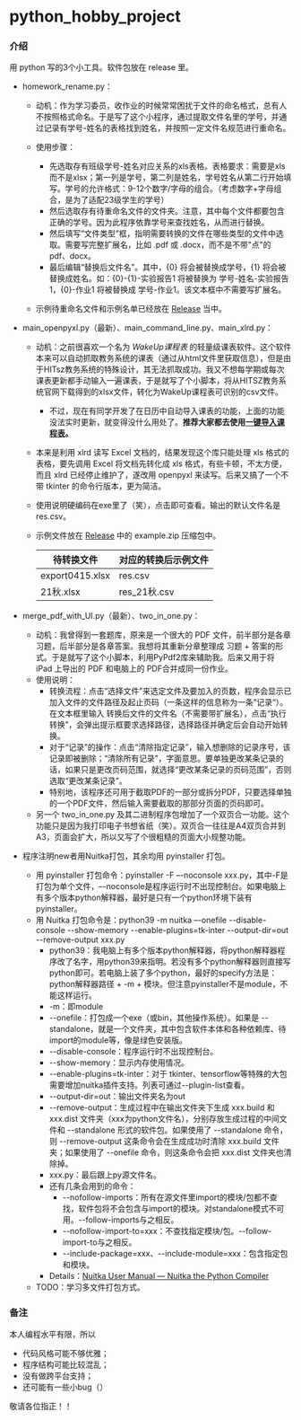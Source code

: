 # python_hobby_project

### 介绍

用 python 写的3个小工具。软件包放在 release 里。

- homework_rename.py：

  - 动机：作为学习委员，收作业的时候常常困扰于文件的命名格式，总有人不按照格式命名。于是写了这个小程序，通过提取文件名里的学号，并通过记录有学号-姓名的表格找到姓名，并按照一定文件名规范进行重命名。

  - 使用步骤：
    - 先选取存有班级学号-姓名对应关系的xls表格。表格要求：需要是xls而不是xlsx；第一列是学号，第二列是姓名，学号姓名从第二行开始填写。学号的允许格式：9-12个数字/字母的组合。（考虑数字+字母组合，是为了适配23级学生的学号）
    - 然后选取存有待重命名文件的文件夹。注意，其中每个文件都要包含正确的学号。因为此程序依靠学号来查找姓名，从而进行替换。
    - 然后填写“文件类型”框，指明需要转换的文件在哪些类型的文件中选取。需要写完整扩展名，比如 .pdf 或 .docx，而不是不带"点"的 pdf、docx。
    - 最后编辑“替换后文件名”。其中，{0} 将会被替换成学号，{1} 将会被替换成姓名。如：{0}-{1}-实验报告1 将被替换为 学号-姓名-实验报告1，{0}-作业1 将被替换成 学号-作业1。该文本框中不需要写扩展名。
  - 示例待重命名文件和示例名单已经放在 [Release](https://github.com/OliverWu515/python-hobby-project/releases) 当中。

- main_openpyxl.py（最新）、main_command_line.py、main_xlrd.py：

  - 动机：之前很喜欢一个名为 <i>WakeUp课程表 </i>的轻量级课表软件。这个软件本来可以自动抓取教务系统的课表（通过从html文件里获取信息），但是由于HITsz教务系统的特殊设计，其无法抓取成功。我又不想每学期或每次课表更新都手动输入一遍课表，于是就写了个小脚本，将从HITSZ教务系统官网下载得到的xlsx文件，转化为WakeUp课程表可识别的csv文件。

    - 不过，现在有同学开发了在日历中自动导入课表的功能，上面的功能没法实时更新，就变得没什么用处了。**推荐大家都去使用[一键导入课程表](https://doby.tech/)。**

  - 本来是利用 xlrd 读写 Excel 文档的，结果发现这个库只能处理 xls 格式的表格，要先调用 Excel 将文档先转化成 xls 格式，有些卡顿，不太方便，而且 xlrd 已经停止维护了，遂改用 openpyxl 来读写。后来又搞了一个不带 tkinter 的命令行版本，更为简洁。

  - 使用说明硬编码在exe里了（笑），点击即可查看。输出的默认文件名是 res.csv。

  - 示例文件放在 [Release](https://github.com/OliverWu515/python-hobby-project/releases) 中的 example.zip 压缩包中。

    | 待转换文件      | 对应的转换后示例文件 |
    | --------------- | -------------------- |
    | export0415.xlsx | res.csv              |
    | 21秋.xlsx       | res_21秋.csv         |

- merge_pdf_with_UI.py（最新）、two_in_one.py：

  - 动机：我曾得到一套题库，原来是一个很大的 PDF 文件，前半部分是各章习题，后半部分是各章答案。我想将其重新分章整理成 习题 + 答案的形式。于是就写了这个小脚本，利用PyPdf2库来辅助我。后来又用于将 iPad 上导出的 PDF 和电脑上的 PDF合并成同一份作业。
  - 使用说明：
    - 转换流程：点击“选择文件”来选定文件及要加入的页数，程序会显示已加入文件的文件路径及起止页码（一条这样的信息称为一条”记录“）。在文本框里输入 转换后文件的文件名（不需要带扩展名），点击“执行转换”，会弹出提示框要求选择路径，选择路径并确定后会自动开始转换。
    - 对于“记录”的操作：点击“清除指定记录”，输入想删除的记录序号，该记录即被删除；“清除所有记录”，字面意思。要单独更改某条记录的话，如果只是更改页码范围，就选择“更改某条记录的页码范围”，否则选取“更改某条记录”。
    - 特别地，该程序还可用于截取PDF的一部分或拆分PDF，只要选择单独的一个PDF文件，然后输入需要截取的那部分页面的页码即可。
  - 另一个 two_in_one.py 及其二进制程序包增加了一个双页合一功能。这个功能只是因为我打印电子书想省纸（笑）。双页合一往往是A4双页合并到A3，页面会扩大，所以又写了个很粗糙的页面大小规整功能。

- 程序注明new者用Nuitka打包，其余均用 pyinstaller 打包。

  - 用 pyinstaller 打包命令：pyinstaller -F –-noconsole xxx.py，其中-F是打包为单个文件，–-noconsole是程序运行时不出现控制台。如果电脑上有多个版本python解释器，最好是只有一个python环境下装有pyinstaller。
  - 用 Nuitka 打包命令是：python39 -m nuitka –-onefile --disable-console --show-memory --enable-plugins=tk-inter --output-dir=out --remove-output xxx.py
    - python39：我电脑上有多个版本python解释器，将python解释器程序改了名字，用python39来指明。若没有多个python解释器则直接写python即可。若电脑上装了多个python，最好的specify方法是：python解释器路径 + -m + 模块。但注意pyinstaller不是module，不能这样运行。
    - -m：即module
    - --onefile：打包成一个exe（或bin，其他操作系统）。如果是 --standalone，就是一个文件夹，其中包含软件本体和各种依赖库、待import的module等，像是绿色安装版。
    - --disable-console：程序运行时不出现控制台。
    - --show-memory：显示内存使用情况。
    - --enable-plugins=tk-inter：对于 tkinter、tensorflow等特殊的大包需要增加nuitka插件支持。列表可通过--plugin-list查看。
    - --output-dir=out：输出文件夹名为out
    - --remove-output：生成过程中在输出文件夹下生成 xxx.build 和 xxx.dist 文件夹（xxx为python文件名），分别存放生成过程的中间文件和 --standalone 形式的软件包。如果使用了 --standalone 命令，则 --remove-output 这条命令会在生成成功时清除 xxx.build 文件夹；如果使用了 --onefile 命令，则这条命令会把 xxx.dist 文件夹也清除掉。
    - xxx.py：最后跟上py源文件名。
    - 还有几条会用到的命令：
      - --nofollow-imports：所有在源文件里import的模块/包都不查找，软件包将不会包含与import的模块。对standalone模式不可用。--follow-imports与之相反。
      - --nofollow-import-to=xxx：不查找指定模块/包。--follow-import-to与之相反。
      - --include-package=xxx、--include-module=xxx：包含指定包和模块。
    - Details：[Nuitka User Manual — Nuitka the Python Compiler](https://nuitka.net/user-documentation/user-manual.html)
  - TODO：学习多文件打包方式。

### 备注

本人编程水平有限，所以

- 代码风格可能不够优雅；
- 程序结构可能比较混乱；
- 没有做跨平台支持；
- 还可能有一些小bug（）

敬请各位指正！！